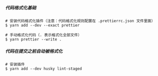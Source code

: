 ##### 代码格式化基础
```shell
# 安装代码格式化插件（注意：代码格式化规则配置在 .prettierrc.json 文件里面）
$ yarn add --dev --exact prettier

# 手动格式化代码（. 表示格式化全部文件）
$ yarn prettier --write .
```

##### 代码在提交之前自动被格式化
```shell
# 安装插件
$ yarn add --dev husky lint-staged
```